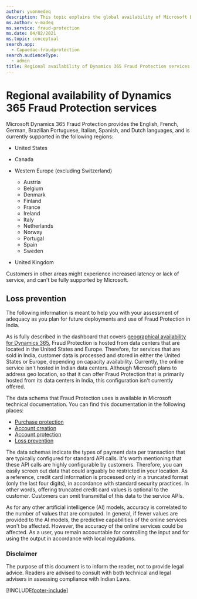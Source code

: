 ```yaml
---
author: yvonnedeq
description: This topic explains the global availability of Microsoft Dynamics 365 Fraud Protection.
ms.author: v-madeq
ms.service: fraud-protection
ms.date: 04/02/2021
ms.topic: conceptual
search.app: 
  - Capaedac-fraudprotection
search.audienceType:
  - admin
title: Regional availability of Dynamics 365 Fraud Protection services
---
```


# Regional availability of Dynamics 365 Fraud Protection services

Microsoft Dynamics 365 Fraud Protection provides the English, French, German, Brazilian Portuguese, Italian, Spanish, and Dutch languages, and is currently supported in the following regions:

- United States
- Canada
- Western Europe (excluding Switzerland)

    - Austria
    - Belgium
    - Denmark
    - Finland
    - France
    - Ireland
    - Italy
    - Netherlands
    - Norway
    - Portugal
    - Spain
    - Sweden

- United Kingdom 

Customers in other areas might experience increased latency or lack of service, and can't be fully supported by Microsoft.

## Loss prevention

The following information is meant to help you with your assessment of adequacy as you plan for future deployments and use of Fraud Protection in India.

As is fully described in the dashboard that covers [geographical availability for Dynamics 365](https://dynamics.microsoft.com/geographic-availability/), Fraud Protection is hosted from data centers that are located in the United States and Europe. Therefore, for services that are sold in India, customer data is processed and stored in either the United States or Europe, depending on capacity availability. Currently, the online service isn't hosted in Indian data centers. Although Microsoft plans to address geo location, so that it can offer Fraud Protection that is primarily hosted from its data centers in India, this configuration isn't currently offered.

The data schema that Fraud Protection uses is available in Microsoft technical documentation. You can find this documentation in the following places:

- [Purchase protection](./view-purchase-protection-schemas.md)
- [Account creation](./overview.md)
- [Account protection](./overview.md)
- [Loss prevention](./view-loss-prevent-schemas.md#transactions)

The data schemas indicate the types of payment data per transaction that are typically configured for standard API calls. It's worth mentioning that these API calls are highly configurable by customers. Therefore, you can easily screen out data that could arguably be restricted in your location. As a reference, credit card information is processed only in a truncated format (only the last four digits), in accordance with standard security practices. In other words, offering truncated credit card values is optional to the customer. Customers can omit transmittal of this data to the service APIs.

As for any other artificial intelligence (AI) models, accuracy is correlated to the number of values that are computed. In general, if fewer values are provided to the AI models, the predictive capabilities of the online services won't be affected. However, the accuracy of the online services could be affected. As a user, you remain accountable for controlling the input and for using the output in accordance with local regulations.

### Disclaimer

The purpose of this document is to inform the reader, not to provide legal advice. Readers are advised to consult with both technical and legal advisers in assessing compliance with Indian Laws.


[!INCLUDE[footer-include](includes/footer-banner.md)]
